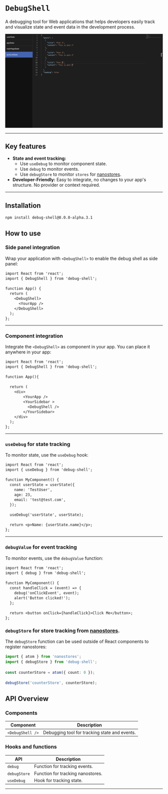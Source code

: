# `DebugShell`

A debugging tool for Web applications that helps developers easily track and visualize state and event data in the development process.

![img](./DebugShell.png)

---

## Key features

- **State and event tracking:**
  - Use `useDebug` to monitor component state.
  - Use `debug` to monitor events.
  - Use `debugStore` to monitor `stores` for [nanostores](https://github.com/nanostores/nanostores).
- **Developer-Friendly:** Easy to integrate, no changes to your app's structure. No provider or context required.

---

## Installation

```bash
npm install debug-shell@0.0.0-alpha.3.1
```

## How to use

### Side panel integration

Wrap your application with `<DebugShell>` to enable the debug shell as side panel:

```tsx
import React from 'react';
import { DebugShell } from 'debug-shell';

function App() {
  return (
    <DebugShell>
      <YourApp />
    </DebugShell>
  );
};
```

---

### Component integration

Integrate the `<DebugShell>` as component in your app. You can place it anywhere in your app:

```tsx
import React from 'react';
import { DebugShell } from 'debug-shell';

function App(){

  return (
    <div>
        <YourApp />
        <YourSidebar >
          <DebugShell />
        </YourSidebar>
    </div>
  );
};
```

---

### `useDebug` for state tracking

To monitor state, use the `useDebug` hook:

```tsx
import React from 'react';
import { useDebug } from 'debug-shell';

function MyComponent() {
  const userState = userState({
    name: 'TestUser',
    age: 23,
    email: 'test@test.com',
  });

  useDebug('userState', userState);

  return <p>Name: {userState.name}</p>;
};
```

---

### `debugValue` for event tracking

To monitor events, use the `debugValue` function:

```tsx
import React from 'react';
import { debug } from 'debug-shell';

function MyComponent() {
  const handleClick = (event) => {
    debug('onClickEvent', event);
    alert('Button clicked!');
  };

  return <button onClick={handleClick}>Click Me</button>;
};
```

### `debugStore` for store tracking from [nanostores](https://github.com/nanostores/nanostores).

The `debugStore` function can be used outside of React components to register nanostores:

```ts
import { atom } from 'nanostores';
import { debugStore } from 'debug-shell';

const counterStore = atom({ count: 0 });

debugStore('counterStore', counterStore);
```

## API Overview

### Components

| Component              | Description                                                                |
|------------------------|----------------------------------------------------------------------------|
| `<DebugShell />`        | Debugging tool for tracking state and events.                              |

### Hooks and functions

| API              | Description                                                                                      |
|------------------|--------------------------------------------------------------------------------------------------|
| `debug`          | Function for tracking events.                                                                    |
| `debugStore`     | Function for tracking nanostores.                                                                |
| `useDebug`       | Hook for tracking state.                                                                         |

---
